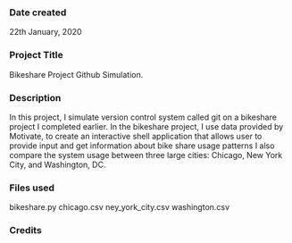 ### Date created
22th January, 2020

### Project Title
Bikeshare Project Github Simulation.

### Description
In this project, I simulate version control system called git on a bikeshare project I completed earlier. 
In the bikeshare project, I use data provided by Motivate, to create an interactive shell application that allows user to provide input and get information about bike share usage patterns
I also compare the system usage between three large cities: Chicago, New York City, and Washington, DC.
### Files used
bikeshare.py
chicago.csv 
ney_york_city.csv
washington.csv
### Credits


